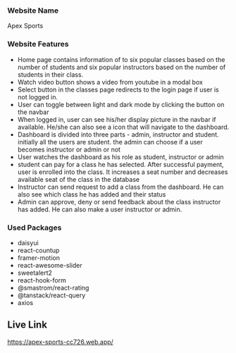 ### Website Name

Apex Sports

### Website Features

- Home page contains information of to six popular classes based on the number of students and six popular instructors based on the number of students in their class.
- Watch video button shows a video from youtube in a modal box
- Select button in the classes page redirects to the login page if user is not logged in.
- User can toggle between light and dark mode by clicking the button on the navbar
- When logged in, user can see his/her display picture in the navbar if available. He/she can also see a icon that will navigate to the dashboard. 
- Dashboard is divided into three parts - admin, instructor and student. initially all the users are student. the admin can choose if a user becomes instructor or admin or not
- User watches the dashboard as his role as student, instructor or admin
- student can pay for a class he has selected. After successful payment, user is enrolled into the class. It increases a seat number and decreases available seat of the class in the database
- Instructor can send request to add a class from the dashboard. He can also see which class he has added and their status
- Admin can approve, deny or send feedback about the class instructor has added. He can also make a user instructor or admin.


### Used Packages

- daisyui
- react-countup
- framer-motion
- react-awesome-slider
- sweetalert2
- react-hook-form
- @smastrom/react-rating
- @tanstack/react-query
- axios

## Live Link

https://apex-sports-cc726.web.app/